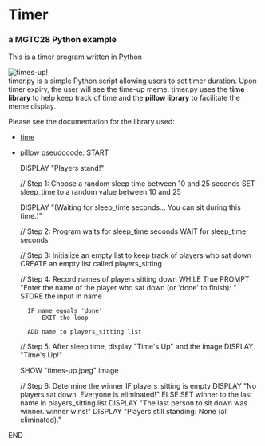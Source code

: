 # Timer
### a MGTC28 Python example
This is a timer program written in Python  

![times-up!](https://media.makeameme.org/created/times-up-5923e0.jpg)\
timer.py is a simple Python script allowing users to set timer duration.
Upon timer expiry, the user will see the time-up meme.
timer.py uses the **time library** to help keep track of time and the **pillow library** to facilitate the meme display.

Please see the documentation for the library used:
- [time](https://docs.python.org/3/library/time.html)
- [pillow](https://pypi.org/project/Pillow/)
pseudocode:
START

    DISPLAY "Players stand!"

    // Step 1: Choose a random sleep time between 10 and 25 seconds
    SET sleep_time to a random value between 10 and 25

    DISPLAY "(Waiting for sleep_time seconds... You can sit during this time.)"
    
    // Step 2: Program waits for sleep_time seconds
    WAIT for sleep_time seconds

    // Step 3: Initialize an empty list to keep track of players who sat down
    CREATE an empty list called players_sitting

    // Step 4: Record names of players sitting down
    WHILE True
        PROMPT "Enter the name of the player who sat down (or 'done' to finish): "
        STORE the input in name
        
        IF name equals 'done'
            EXIT the loop
        
        ADD name to players_sitting list

    // Step 5: After sleep time, display "Time's Up" and the image
    DISPLAY "Time's Up!"
    
    SHOW "times-up.jpeg" image

    // Step 6: Determine the winner
    IF players_sitting is empty
        DISPLAY "No players sat down. Everyone is eliminated!"
    ELSE
        SET winner to the last name in players_sitting list
        DISPLAY "The last person to sit down was winner. winner wins!"
        DISPLAY "Players still standing: None (all eliminated)."

END
